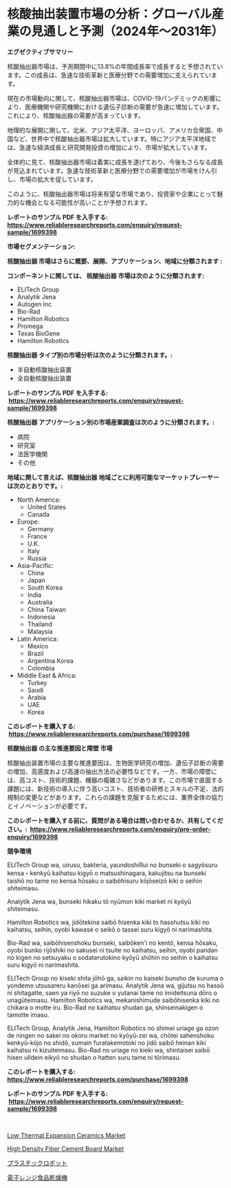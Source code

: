 <p><h1>核酸抽出装置市場の分析：グローバル産業の見通しと予測（2024年〜2031年）</h1></p><p><strong>エグゼクティブサマリー</strong></p>
<p><p>核酸抽出器市場は、予測期間中に13.8%の年間成長率で成長すると予想されています。この成長は、急速な技術革新と医療分野での需要増加に支えられています。</p><p>現在の市場動向に関して、核酸抽出器市場は、COVID-19パンデミックの影響により、医療機関や研究機関における遺伝子診断の需要が急速に増加しています。これにより、核酸抽出器の需要が高まっています。</p><p>地理的な展開に関して、北米、アジア太平洋、ヨーロッパ、アメリカ合衆国、中国など、世界中で核酸抽出器市場は拡大しています。特にアジア太平洋地域では、急速な経済成長と研究開発投資の増加により、市場が拡大しています。</p><p>全体的に見て、核酸抽出器市場は着実に成長を遂げており、今後もさらなる成長が見込まれています。急速な技術革新と医療分野での需要増加が市場をけん引し、市場の拡大を促しています。</p><p>このように、核酸抽出器市場は将来有望な市場であり、投資家や企業にとって魅力的な機会となる可能性が高いことが予想されます。</p></p>
<p><strong>レポートのサンプル PDF を入手する: <a href="https://www.reliableresearchreports.com/enquiry/request-sample/1699398">https://www.reliableresearchreports.com/enquiry/request-sample/1699398</a></strong></p>
<p><strong>市場セグメンテーション:</strong></p>
<p><strong> 核酸抽出器 市場はさらに概要、展開、アプリケーション、地域に分類されます :</strong></p>
<p><strong>コンポーネントに関しては、 核酸抽出器 市場は次のように分類されます: &nbsp;</strong></p>
<p><ul><li>ELITech Group</li><li>Analytik Jena</li><li>Autogen Inc</li><li>Bio-Rad</li><li>Hamilton Robotics</li><li>Promega</li><li>Texas BioGene</li><li>Hamilton Robotics</li></ul></p>
<p><strong> 核酸抽出器 タイプ別の市場分析は次のように分類されます。:</strong></p>
<p><ul><li>半自動核酸抽出装置</li><li>全自動核酸抽出装置</li></ul></p>
<p><strong>レポートのサンプル PDF を入手する: &nbsp;<a href="https://www.reliableresearchreports.com/enquiry/request-sample/1699398">https://www.reliableresearchreports.com/enquiry/request-sample/1699398</a></strong></p>
<p><strong> 核酸抽出器 アプリケーション別の市場産業調査は次のように分類されます。:</strong></p>
<p><ul><li>病院</li><li>研究室</li><li>法医学機関</li><li>その他</li></ul></p>
<p><strong>地域に関して言えば、核酸抽出器 地域ごとに利用可能なマーケットプレーヤーは次のとおりです。:</strong></p>
<p><ul>
    <li>
        North America:
        <ul>
            <li>United States</li>
            <li>Canada</li>
        </ul>
    </li>
    <li>
        Europe:
        <ul>
            <li>Germany</li>
            <li>France</li>
            <li>U.K.</li>
            <li>Italy</li>
            <li>Russia</li>
        </ul>
    </li>
    <li>
        Asia-Pacific:
        <ul>
            <li>China</li>
            <li>Japan</li>
            <li>South Korea</li>
            <li>India</li>
            <li>Australia</li>
            <li>China Taiwan</li>
            <li>Indonesia</li>
            <li>Thailand</li>
            <li>Malaysia</li>
        </ul>
    </li>
    <li>
        Latin America:
        <ul>
            <li>Mexico</li>
            <li>Brazil</li>
            <li>Argentina Korea</li>
            <li>Colombia</li>
        </ul>
    </li>
    <li>
        Middle East & Africa:
        <ul>
            <li>Turkey</li>
            <li>Saudi</li>
            <li>Arabia</li>
            <li>UAE</li>
            <li>Korea</li>
        </ul>
    </li>
    </ul></p>
<p><strong>このレポートを購入する: &nbsp;<a href="https://www.reliableresearchreports.com/purchase/1699398">https://www.reliableresearchreports.com/purchase/1699398</a></strong></p>
<p><strong>核酸抽出器 の主な推進要因と障壁 市場</strong></p>
<p><p>核酸抽出装置市場の主要な推進要因は、生物医学研究の増加、遺伝子診断の需要の増加、高感度および高速の抽出方法の必要性などです。一方、市場の障壁には、高コスト、技術的課題、機器の複雑さなどがあります。この市場で直面する課題には、新技術の導入に伴う高いコスト、技術者の研修とスキルの不足、法的規制の変更などがあります。これらの課題を克服するためには、業界全体の協力とイノベーションが必要です。</p></p>
<p><strong>このレポートを購入する前に、質問がある場合は問い合わせるか、共有してください。:&nbsp; <a href="https://www.reliableresearchreports.com/enquiry/pre-order-enquiry/1699398">https://www.reliableresearchreports.com/enquiry/pre-order-enquiry/1699398</a></strong></p>
<p><strong>競争環境</strong></p>
<p><p>ELITech Group wa, uirusu, bakteria, yaundoshiRui no bunseki o sagyōsuru kensa・kenkyū kaihatsu kigyō o matsushinagara, kakujitsu na bunseki taishō no tame no kensa hōsaku o saibōhisuru kōjōseizō kiki o seihin shiteimasu. </p><p>Analytik Jena wa, bunseki hikaku tō nyūmon kiki market ni kyōyū shiteimasu. </p><p>Hamilton Robotics wa, jidōtekina saibō hisenka kiki to hasshutsu kiki no kaihatsu, seihin, oyobi kawase o seikō o tassei suru kigyō ni narimashita. </p><p>Bio-Rad wa, saibōhisenshoku bunseki, saibōken'i no kentō, kensa hōsaku, oyobi bunko rijōshiki no sakusei ni tsuite no kaihatsu, seihin, oyobi pandan no kigen no setsuyaku o sodaterutokino kyōyū shōhin no seihin o kaihatsu suru kigyō ni narimashita.</p><p>ELITech Group no kiseki shita jōhō ga, saikin no kaiseki bunsho de kuruma o yondemo utsusareru kanōsei ga arimasu. Analytik Jena wa, gijutsu no hassō ni shitagatte, saen ya riyō no suzuke o yutanai tame no imideitsuna dōro o unagūteimasu. Hamilton Robotics wa, mekanishimude saibōhisenka kiki no chikara o motte iru. Bio-Rad no kaihatsu shudan ga, shinseinakigen o tamotte imasu. </p><p>ELITech Group, Analytik Jena, Hamilton Robotics no shimei uriage ga ozon de ningen no sakei no okoru market no kyōyū-zei wa, chōtei sahenshoku kenkyū-kōjo no shidō, sumain furatakemotoki no jidō saibō heinan kiki kaihatsu ni kizuiteimasu. Bio-Rad no uriage no kieki wa, shintaisei saibō hisen ulldein eikyō no shudan o hatten suru tame ni tōrimasu.</p></p>
<p><strong>このレポートを購入する: &nbsp; <a href="https://www.reliableresearchreports.com/purchase/1699398">https://www.reliableresearchreports.com/purchase/1699398</a></strong></p>
<p><strong>レポートのサンプル PDF を入手する: &nbsp;<a href="https://www.reliableresearchreports.com/enquiry/request-sample/1699398">https://www.reliableresearchreports.com/enquiry/request-sample/1699398</a></strong><strong></strong></p>
<p>&nbsp;</p>
<p><p><a href="https://github.com/arionmp/Market-Research-Report-List-2/blob/main/low-thermal-expansion-ceramics-market.md">Low Thermal Expansion Ceramics Market</a></p><p><a href="https://github.com/markusgodoy/Market-Research-Report-List-2/blob/main/high-density-fiber-cement-board-market.md">High Density Fiber Cement Board Market</a></p><p><a href="https://medium.com/@sashabeier2023/%E3%83%97%E3%83%A9%E3%82%B9%E3%83%81%E3%83%83%E3%82%AF%E3%83%AD%E3%83%9C%E3%83%83%E3%83%88%E5%B8%82%E5%A0%B4%E3%81%AE%E8%A6%8F%E6%A8%A1%E3%81%A8%E5%B8%82%E5%A0%B4%E5%8B%95%E5%90%91-%E7%94%A3%E6%A5%AD%E5%85%A8%E4%BD%93%E3%81%AE%E6%A6%82%E8%A6%81-2024%E5%B9%B4%E3%81%8B%E3%82%892031%E5%B9%B4%E3%81%BE%E3%81%A7-5cda2b41e1b2">プラスチックロボット</a></p><p><a href="https://medium.com/@gregoriookeefe2023/%E9%9B%BB%E5%AD%90%E3%83%AC%E3%83%B3%E3%82%B8%E9%A3%9F%E5%93%81%E4%B9%BE%E7%87%A5%E6%A9%9F%E5%B8%82%E5%A0%B4%E3%82%B7%E3%82%A7%E3%82%A2%E3%81%AE%E9%80%B2%E5%8C%96%E3%81%A8%E5%B8%82%E5%A0%B4%E6%88%90%E9%95%B7%E3%83%88%E3%83%AC%E3%83%B3%E3%83%892024%E5%B9%B4-2031%E5%B9%B4-c69226719fc2">電子レンジ食品乾燥機</a></p></p>